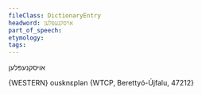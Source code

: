 ```yaml
---
fileClass: DictionaryEntry
headword: אויסקנעפּלען
part_of_speech: 
etymology: 
tags: 
---
```

אויסקנעפּלען

{WESTERN}
ousknɛplən {WTCP, Berettyó-Újfalu, 47212}
